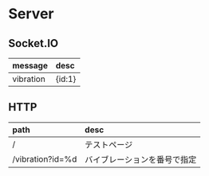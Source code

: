 # Server
## Socket.IO
|message|desc|
|:-|:-|
|vibration|{id:1}|

## HTTP
|path|desc|
|:-|:-|
|/|テストページ|
|/vibration?id=%d|バイブレーションを番号で指定|

